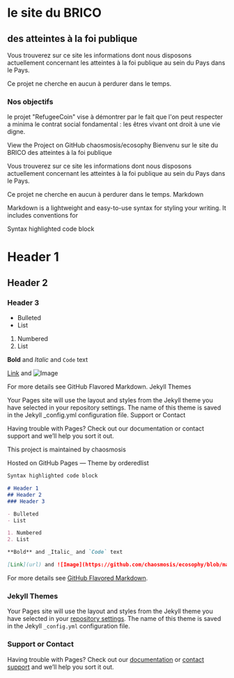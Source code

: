 # le site du BRICO 
##                                des atteintes à la foi publique

Vous trouverez sur ce site les informations dont nous disposons actuellement concernant les atteintes à la foi publique au sein du Pays dans le Pays.

Ce projet ne cherche en aucun à perdurer dans le temps.

### Nos objectifs

le projet "RefugeeCoin" vise à démontrer par le fait que l'on peut respecter a minima le contrat social fondamental : les êtres vivant ont droit à une vie digne.

View the Project on GitHub
chaosmosis/ecosophy
Bienvenu sur le site du BRICO des atteintes à la foi publique

Vous trouverez sur ce site les informations dont nous disposons actuellement concernant les atteintes à la foi publique au sein du Pays dans le Pays.

Ce projet ne cherche en aucun à perdurer dans le temps.
Markdown

Markdown is a lightweight and easy-to-use syntax for styling your writing. It includes conventions for

Syntax highlighted code block

# Header 1
## Header 2
### Header 3

- Bulleted
- List

1. Numbered
2. List

**Bold** and _Italic_ and `Code` text

[Link](url) and ![Image](src)

For more details see GitHub Flavored Markdown.
Jekyll Themes

Your Pages site will use the layout and styles from the Jekyll theme you have selected in your repository settings. The name of this theme is saved in the Jekyll _config.yml configuration file.
Support or Contact

Having trouble with Pages? Check out our documentation or contact support and we’ll help you sort it out.

This project is maintained by chaosmosis

Hosted on GitHub Pages — Theme by orderedlist


```markdown
Syntax highlighted code block

# Header 1
## Header 2
### Header 3

- Bulleted
- List

1. Numbered
2. List

**Bold** and _Italic_ and `Code` text

[Link](url) and ![Image](https://github.com/chaosmosis/ecosophy/blob/master/Bitcoin.png)
```

For more details see [GitHub Flavored Markdown](https://guides.github.com/features/mastering-markdown/).

### Jekyll Themes

Your Pages site will use the layout and styles from the Jekyll theme you have selected in your [repository settings](https://github.com/chaosmosis/Ecosophy/settings). The name of this theme is saved in the Jekyll `_config.yml` configuration file.

### Support or Contact

Having trouble with Pages? Check out our [documentation](https://help.github.com/categories/github-pages-basics/) or [contact support](https://github.com/contact) and we’ll help you sort it out.
